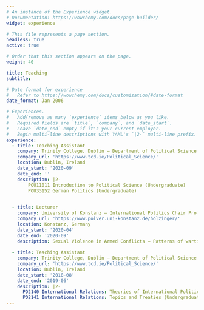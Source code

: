 ```yaml
---
# An instance of the Experience widget.
# Documentation: https://wowchemy.com/docs/page-builder/
widget: experience

# This file represents a page section.
headless: true
active: true

# Order that this section appears on the page.
weight: 40

title: Teaching
subtitle:

# Date format for experience
#   Refer to https://wowchemy.com/docs/customization/#date-format
date_format: Jan 2006

# Experiences.
#   Add/remove as many `experience` items below as you like.
#   Required fields are `title`, `company`, and `date_start`.
#   Leave `date_end` empty if it's your current employer.
#   Begin multi-line descriptions with YAML's `|2-` multi-line prefix.
experience:
  - title: Teaching Assistant
    company: Trinity College, Dublin – Department of Political Science
    company_url: 'https://www.tcd.ie/Political_Science/'
    location: Dublin, Ireland
    date_start: '2020-09'
    date_end: ''
    description: |2-
        POU11011 Introduction to Political Science (Undergraduate)
        POU33152 German Politics (Undergraduate)

        
  - title: Lecturer
    company: University of Konstanz – International Politics Chair Prof. Gerald Schneider
    company_url: 'https://www.polver.uni-konstanz.de/holzinger/'
    location: Konstanz, Germany
    date_start: '2020-04'
    date_end: '2020-09'
    description: Sexual Violence in Armed Conflicts – Patterns of wartime rape in civil wars (Undergraduate)
    
  - title: Teaching Assistant
    company: Trinity College, Dublin – Department of Political Science
    company_url: 'https://www.tcd.ie/Political_Science/'
    location: Dublin, Ireland
    date_start: '2018-08'
    date_end: '2019-06'
    description: |2- 
      PO2140 International Relations: Theories of International Politics (Undergraduate)
      PO2141 International Relations: Topics and Treaties (Undergraduate)
---
```

